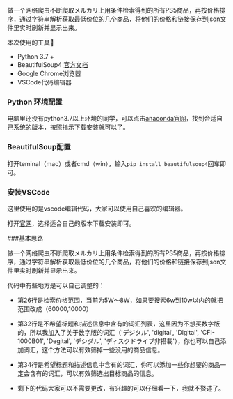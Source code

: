 做一个网络爬虫不断爬取メルカリ上用条件检索得到的所有PS5商品，再按价格排序，通过字符串解析获取最低价位的几个商品，将他们的价格和链接保存到json文件里实时刷新并显示出来。

本次使用的工具🔧

* Python 3.7 +
* BeautifulSoup4 [官方文档](https://www.crummy.com/software/BeautifulSoup/bs4/doc.zh/)
* Google Chrome浏览器
* VSCode代码编辑器



### Python 环境配置

电脑里还没有python3.7以上环境的同学，可以点击[anaconda官网](https://www.anaconda.com/products/individual#Downloads)，找到合适自己系统的版本，按照指示下载安装就可以了。




### BeautifulSoup配置

打开teminal（mac）或者cmd（win），输入```pip install beautifulsoup4```回车即可。



### 安装VSCode

这里使用的是vscode编辑代码，大家可以使用自己喜欢的编辑器。

打开[官网](https://code.visualstudio.com/download)，选择适合自己的版本下载安装即可。



###基本思路

做一个网络爬虫不断爬取メルカリ上用条件检索得到的所有PS5商品，再按价格排序，通过字符串解析获取最低价位的几个商品，将他们的价格和链接保存到json文件里实时刷新并显示出来。



代码中有些地方是可以自己调整的：

* 第26行是检索价格范围，当前为5W～8W，如果要搜索6w到10w以内的就把范围改成（60000,10000）

* 第32行是不希望标题和描述信息中含有的词汇列表，这里因为不想买数字版的，所以我加入了关于数字版的词汇（'デジタル', 'digital', 'Digital', 'CFI-1000B01', 'Degital', 'デシダル', 'ディスクドライブ非搭載'），你也可以自己添加词汇，这个方法可以有效筛掉一些没用的商品信息。
* 第34行是希望标题和描述信息中含有的词汇，你可以添加一些你想要的商品一定会含有的词汇，可以有效筛选出目标商品的信息。

* 剩下的代码大家可以不需要更改，有兴趣的可以仔细看一下，我就不赘述了。
